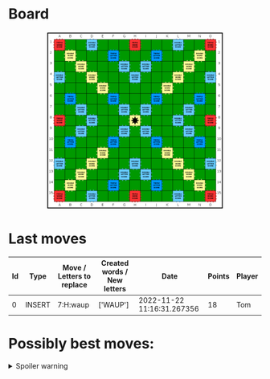 
# Board

<p align="center">
<img src="https://raw.githubusercontent.com/radosz99/radosz9/main/board.png" width=70% alt="Img"/>
    </p>
    
# Last moves

| Id | Type | Move / Letters to replace | Created words / New letters | Date | Points | Player | 
| - | - | - | - | - | - | - |
|0| INSERT | 7:H:waup | ['WAUP'] | 2022-11-22 11:16:31.267356 | 18 | Tom |
# Possibly best moves:

<details>
  <summary>Spoiler warning</summary>
  
  | Id | Move | Issue title | Points | 
  | - | - | - | - |
|1| fJ:5:faunae | scrabble&#124;move&#124;J:5:faunae | 19 |
|2| fJ:5:fauna | scrabble&#124;move&#124;J:5:fauna | 18 |
|3| fK:7:penaea | scrabble&#124;move&#124;K:7:penaea | 16 |
|4| fK:5:eupnea | scrabble&#124;move&#124;K:5:eupnea | 16 |
|5| fJ:5:faun | scrabble&#124;move&#124;J:5:faun | 15 |
|6| fJ:5:feu | scrabble&#124;move&#124;J:5:feu | 14 |
|7| fI:6:faunae | scrabble&#124;move&#124;I:6:faunae | 14 |
|8| fK:6:apnea | scrabble&#124;move&#124;K:6:apnea | 14 |
|9| fK:7:paean | scrabble&#124;move&#124;K:7:paean | 14 |
|10| fI:6:fauna | scrabble&#124;move&#124;I:6:fauna | 13 |
</details>
    